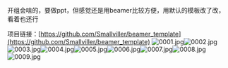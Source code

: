 开组会啥的，要做ppt，但感觉还是用beamer比较方便，用默认的模板改了改，看着也还行
​

项目链接：[https://github.com/Smallviller/beamer_template](https://github.com/Smallviller/beamer_template)
![0001.jpg](https://cdn.nlark.com/yuque/0/2021/jpeg/764062/1638691638592-6975409f-6254-4735-8062-0b436f49051b.jpeg#clientId=uca4f431b-7c8d-4&from=drop&id=u2147a6de&margin=%5Bobject%20Object%5D&name=0001.jpg&originHeight=1063&originWidth=1890&originalType=binary&ratio=1&size=82132&status=done&style=none&taskId=u14532634-3b60-409f-9605-bb6f6f05ca2)![0002.jpg](https://cdn.nlark.com/yuque/0/2021/jpeg/764062/1638691638348-e5ff3e5b-f79d-4782-8e55-0c30b903ba5f.jpeg#clientId=uca4f431b-7c8d-4&from=drop&id=u3af9e72d&margin=%5Bobject%20Object%5D&name=0002.jpg&originHeight=1063&originWidth=1890&originalType=binary&ratio=1&size=54464&status=done&style=none&taskId=u06378bdd-14f5-4d70-8234-2de0e293ae7)![0003.jpg](https://cdn.nlark.com/yuque/0/2021/jpeg/764062/1638691638612-1fe8e3f9-6a92-4e37-ae33-b5b6ab56f8e2.jpeg#clientId=uca4f431b-7c8d-4&from=drop&id=u8c014218&margin=%5Bobject%20Object%5D&name=0003.jpg&originHeight=1063&originWidth=1890&originalType=binary&ratio=1&size=93115&status=done&style=none&taskId=u2ea290d5-3e0e-4325-8026-ef36ee6ca4f)![0004.jpg](https://cdn.nlark.com/yuque/0/2021/jpeg/764062/1638691638621-2ea8a6c3-280f-42aa-b3c0-ad26cfaa4c76.jpeg#clientId=uca4f431b-7c8d-4&from=drop&id=u36cfdf6d&margin=%5Bobject%20Object%5D&name=0004.jpg&originHeight=1063&originWidth=1890&originalType=binary&ratio=1&size=78021&status=done&style=none&taskId=u1217dd56-073b-4fa2-b583-b8fb2918500)![0005.jpg](https://cdn.nlark.com/yuque/0/2021/jpeg/764062/1638691638656-448960af-454b-40ab-8d10-cd79c533bf18.jpeg#clientId=uca4f431b-7c8d-4&from=drop&id=u3b90e5c0&margin=%5Bobject%20Object%5D&name=0005.jpg&originHeight=1063&originWidth=1890&originalType=binary&ratio=1&size=91360&status=done&style=none&taskId=u9030a713-073c-4dd9-8d48-af400e2ad07)![0006.jpg](https://cdn.nlark.com/yuque/0/2021/jpeg/764062/1638691638958-0c02aa64-99e9-4ea3-ba8c-531ac03c087b.jpeg#clientId=uca4f431b-7c8d-4&from=drop&id=u80084e0b&margin=%5Bobject%20Object%5D&name=0006.jpg&originHeight=1063&originWidth=1890&originalType=binary&ratio=1&size=57523&status=done&style=none&taskId=ua805a004-b4b3-4624-a5b3-87eea69d808)![0007.jpg](https://cdn.nlark.com/yuque/0/2021/jpeg/764062/1638691639346-c7384931-218f-4b0b-b9f3-d022f11872fe.jpeg#clientId=uca4f431b-7c8d-4&from=drop&id=ufb0038af&margin=%5Bobject%20Object%5D&name=0007.jpg&originHeight=1063&originWidth=1890&originalType=binary&ratio=1&size=82696&status=done&style=none&taskId=ud7d2d344-949b-44c7-a352-376c052870f)![0008.jpg](https://cdn.nlark.com/yuque/0/2021/jpeg/764062/1638691639446-6f42c330-ccdb-401e-93dc-4be4c74550e2.jpeg#clientId=uca4f431b-7c8d-4&from=drop&id=u79b63874&margin=%5Bobject%20Object%5D&name=0008.jpg&originHeight=1063&originWidth=1890&originalType=binary&ratio=1&size=70224&status=done&style=none&taskId=u33f6e90c-dad6-4134-ab5e-d189eff53c1)![0009.jpg](https://cdn.nlark.com/yuque/0/2021/jpeg/764062/1638691639692-a5053fac-411d-40d1-8501-6c7fe318e305.jpeg#clientId=uca4f431b-7c8d-4&from=drop&id=ud5f6369d&margin=%5Bobject%20Object%5D&name=0009.jpg&originHeight=1063&originWidth=1890&originalType=binary&ratio=1&size=51952&status=done&style=none&taskId=u6b9d7536-8999-465a-9817-ce762930acf)
